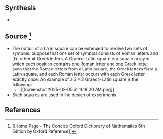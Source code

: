 ## Synthesis
- 
## Source [^1]
- The notion of a Latin square can be extended to involve two sets of symbols. Suppose that one set of symbols consists of Roman letters and the other of Greek letters. A Graeco-Latin square is a square array in which each position contains one Roman letter and one Greek letter, such that the Roman letters from a Latin square, the Greek letters form a Latin square, and each Roman letter occurs with each Greek letter exactly once. An example of a $3 \times 3$ Graeco-Latin square is the following:
	- ![[Screenshot 2025-03-05 at 11.18.20 AM.png]]
- Such squares are used in the design of experiments
## References

[^1]: [[Home Page - The Concise Oxford Dictionary of Mathematics 6th Edition by Oxford Reference]]